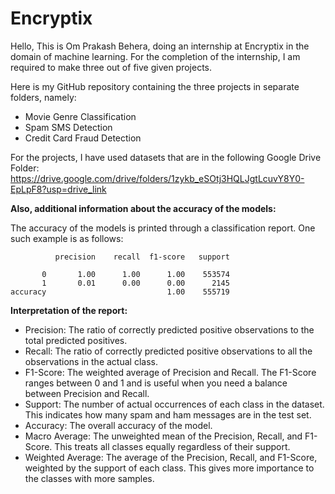 # Encryptix

Hello, This is Om Prakash Behera, doing an internship at Encryptix in the domain of machine learning. For the completion of the internship, I am required to make three out of five given projects.

Here is my GitHub repository containing the three projects in separate folders, namely:
- Movie Genre Classification
- Spam SMS Detection
- Credit Card Fraud Detection

For the projects, I have used datasets that are in the following Google Drive Folder:
https://drive.google.com/drive/folders/1zykb_eSOtj3HQLJgtLcuvY8Y0-EpLpF8?usp=drive_link

**Also, additional information about the accuracy of the models:**

The accuracy of the models is printed through a classification report. One such example is as follows:

              precision    recall  f1-score   support

           0       1.00      1.00      1.00    553574
           1       0.01      0.00      0.00      2145
    accuracy                           1.00    555719

**Interpretation of the report:**

- Precision: The ratio of correctly predicted positive observations to the total predicted positives.
- Recall: The ratio of correctly predicted positive observations to all the observations in the actual class.
- F1-Score: The weighted average of Precision and Recall. The F1-Score ranges between 0 and 1 and is useful when you need a balance between Precision and Recall.
- Support: The number of actual occurrences of each class in the dataset. This indicates how many spam and ham messages are in the test set.
- Accuracy: The overall accuracy of the model.
- Macro Average: The unweighted mean of the Precision, Recall, and F1-Score. This treats all classes equally regardless of their support.
- Weighted Average: The average of the Precision, Recall, and F1-Score, weighted by the support of each class. This gives more importance to the classes with more samples.
